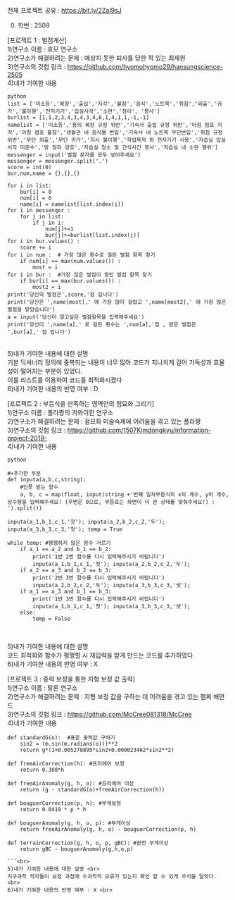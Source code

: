 전체 프로젝트 공유 : https://bit.ly/2ZaI9sJ


0. 학번 : 2509




[프로젝트 1 : 벌점계산] <br>
1)연구소 이름 : 효모 연구소 <br>
2)연구소가 해결하려는 문제 : 예상치 못한 퇴사를 당한 적 있는 최재원 <br>
3)연구소의 깃헙 링크 : https://github.com/hyomohyomo29/hansungscience-2505 <br>
4)내가 기여한 내용 <br>
```
python
list = ['미소등','복장','출입','지각','불참','음식','노트북','취침','외출','귀가','불이행','전자기기','입실시각','소란','정리', '봉사']
burlist = [1,1,2,2,4,3,4,3,4,6,1,4,1,1,-1,-1]
namelist = ['미소등','용의 복장 규정 위반','기숙사 출입 규정 위반','아침 점호 지각','아침 점호 불참','생활관 내 음식물 반입','기숙사 내 노트북 무단반입','취침 규정 위반','무단 외출','무단 귀가','지시 불이행','학업목적 외 전자기기 사용','자습실 입실시각 미준수','방 정리 양호','자습실 청소 및 간식시간 봉사','자습실 내 소란 행위']
messenger = input('벌점 문자를 모두 넣어주세요')
messenger = messenger.split('.')
score = int(0)
bur,num,name = {},{},{}

for i in list:
    bur[i] = 0
    num[i] = 0
    name[i] = namelist[list.index(i)]
for i in messenger : 
    for j in list:
        if j in i:
            num[j]+=1
            bur[j]+=burlist[list.index(j)]
for i in bur.values() :
    score += i
for i in num :  # 가장 많은 횟수로 걸린 벌점 항목 찾기
    if num[i] == max(num.values()) :
        most = i
for i in bur :  #가장 많은 벌점이 쌓인 벌점 항목 찾기
    if bur[i] == max(bur.values()) :
        most2 = i
print('당신의 벌점은',score,'점 입니다')
print('당신은 ',name[most],' 에 가장 많이 걸렸고 ',name[most2],' 에 가장 많은 벌점을 받았습니다')
a = input('당신이 알고싶은 벌점항목을 입력해주세요')
print('당신이 ',name[a],' 로 걸린 횟수는 ',num[a],'점 , 받은 벌점은 ',bur[a],' 점 입니다')
```
<br>
5)내가 기여한 내용에 대한 설명 <br>
기본 딕셔너리 정의에 중복되는 내용이 너무 많아 코드가 지나치게 길어 가독성과 효율성이 떨어지는 부분이 있었다.<br>
이를 리스트를 이용하여 코드를 최적화시켰다 <br>
6)내가 기여한 내용의 반영 여부 : D <br>


[프로젝트 2 : 부등식을 만족하는 영역안의 점묘화 그리기] <br>
1)연구소 이름 : 폴라짱의 카와이한 연구소 <br>
2)연구소가 해결하려는 문제 : 점묘화 미술숙제에 어려움을 겪고 있는 폴라짱 <br>
3)연구소의 깃헙 링크 : https://github.com/1507Kimdongkyu/information-project-2019- <br>
4)내가 기여한 내용 <br>
```
python

#+추가한 부분
def inputa(a,b,c,string): 
    #인풋 받는 함수
    a, b, c = map(float, input(string +'번째 일차부등식의 x의 계수, y의 계수, 상수항을 입력해주세요! (우변은 0으로, 부등호는 좌변이 더 큰 상태를 맞춰주세요!) : ').split())
    
inputa(a_1,b_1,c_1,'첫'); inputa(a_2,b_2,c_2,'두'); inputa(a_3,b_3,c_3,'첫'); temp = True

while temp: #평행하지 않은 함수 거르기
    if a_1 == a_2 and b_1 == b_2:
        print('1번 2번 함수를 다시 입력해주시기 바랍니다')
        inputa(a_1,b_1,c_1,'첫'); inputa(a_2,b_2,c_2,'두');
    if a_2 == a_3 and b_2 == b_3:
        print('2번 3번 함수를 다시 입력해주시기 바랍니다')
        inputa(a_2,b_2,c_2,'두'); inputa(a_3,b_3,c_3,'셋');
    if a_1 == a_3 and b_1 == b_3:
        print('1번 3번 함수를 다시 입력해주시기 바랍니다')
        inputa(a_1,b_1,c_1,'첫'); inputa(a_3,b_3,c_3,'셋');
    else:
        temp = False


```
<br>
5)내가 기여한 내용에 대한 설명 <br>
코드 최적화와 함수가 평행할 시 재입력을 받게 만드는 코드를 추가하였다<br>
6)내가 기여한 내용의 반영 여부 : X <br>


[프로젝트 3 : 중력 보정을 통한 지형 보정 값 출력] <br>
1)연구소 이름 : 탈론 연구소 <br>
2)연구소가 해결하려는 문제 : 지형 보정 값을 구하는 데 어려움을 겪고 있는 햄찌 해먼드 <br>
3)연구소의 깃헙 링크 : https://github.com/McCree081318/McCree <br>
4)내가 기여한 내용 <br>
```
def standardG(o):  #표준 중력값 구하기
    sin2 = (m.sin(m.radians(o)))**2
    return g*(1+0.005278895*sin2+0.000023462*sin2**2)

def freeAirCorrection(h): #프리에어 보정
    return 0.308*h

def freeAirAnomaly(g, h, o): #프리에어 이상
    return (g - standardG(o)+freeAirCorrection(h))

def bouguerCorrection(p, h): #부게보정
    return 0.0419 * p * h

def bouguerAnomaly(g, h, o, p): #부게이상
    return freeAirAnomaly(g, h, o) - bouguerCorrection(p, h)

def terrainCorrection(g, h, o, p, gBC): #완전 부게이상
    return gBC - bouguerAnomaly(g,h,o,p)

```<br>
5)내가 기여한 내용에 대한 설명 <br>
지구과학 학자들이 보정 과정에 수과학적 오류가 있는지 확인 할 수 있게 주석을 달앗다. <br>
6)내가 기여한 내용의 반영 여부 : X <br>
